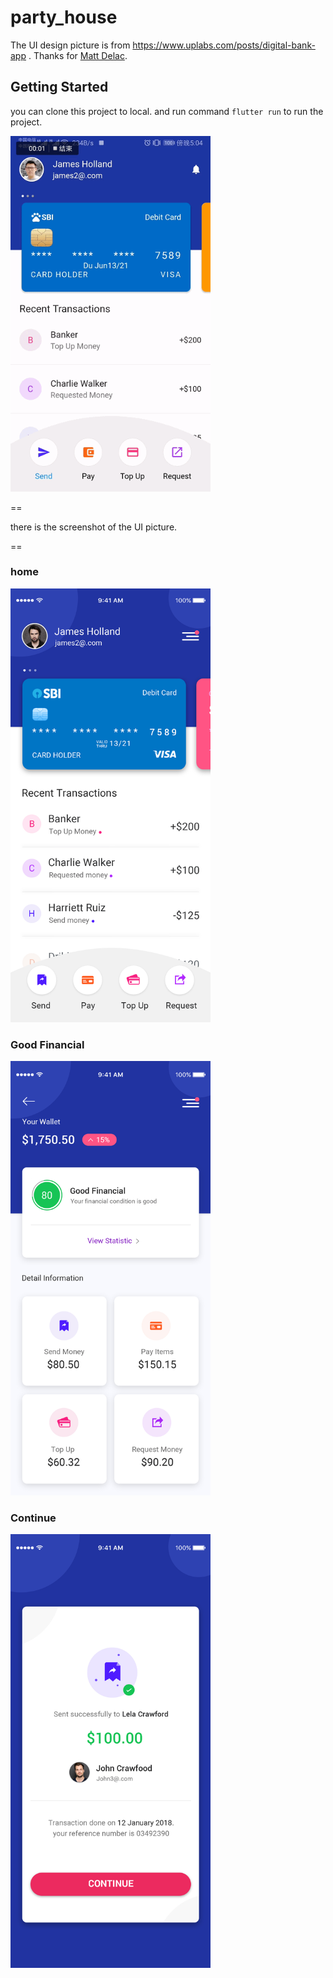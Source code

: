 # party_house
The UI design picture is from https://www.uplabs.com/posts/digital-bank-app . 
Thanks for [Matt Delac](https://www.uplabs.com/matt "Matt Delac").

## Getting Started
you can clone this project to local. and run command ```flutter run``` to run the project. 

<img src="/show.gif" width="320"/>

==

there is the screenshot of the UI picture.

==

### home

<img src="/Home.jpg" width="320"/>

### Good Financial

<img src="/Good-Financial.jpg" width="320"/>

### Continue

<img src="/Continue.jpg" width="320"/>
